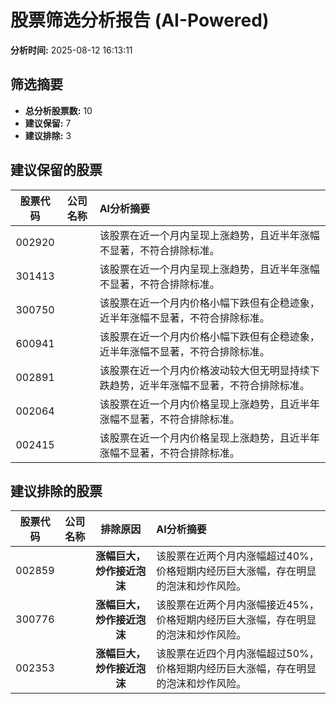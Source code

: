# 股票筛选分析报告 (AI-Powered)

**分析时间:** 2025-08-12 16:13:11

## 筛选摘要

- **总分析股票数:** 10
- **建议保留:** 7
- **建议排除:** 3

## 建议保留的股票

| 股票代码 | 公司名称 | AI分析摘要 |
|:---:|:---:|:---|
| 002920 |  | 该股票在近一个月内呈现上涨趋势，且近半年涨幅不显著，不符合排除标准。 |
| 301413 |  | 该股票在近一个月内呈现上涨趋势，且近半年涨幅不显著，不符合排除标准。 |
| 300750 |  | 该股票在近一个月内价格小幅下跌但有企稳迹象，近半年涨幅不显著，不符合排除标准。 |
| 600941 |  | 该股票在近一个月内价格小幅下跌但有企稳迹象，近半年涨幅不显著，不符合排除标准。 |
| 002891 |  | 该股票在近一个月内价格波动较大但无明显持续下跌趋势，近半年涨幅不显著，不符合排除标准。 |
| 002064 |  | 该股票在近一个月内价格呈现上涨趋势，且近半年涨幅不显著，不符合排除标准。 |
| 002415 |  | 该股票在近一个月内价格呈现上涨趋势，且近半年涨幅不显著，不符合排除标准。 |

## 建议排除的股票

| 股票代码 | 公司名称 | 排除原因 | AI分析摘要 |
|:---:|:---:|:---:|:---|
| 002859 |  | **涨幅巨大，炒作接近泡沫** | 该股票在近两个月内涨幅超过40%，价格短期内经历巨大涨幅，存在明显的泡沫和炒作风险。 |
| 300776 |  | **涨幅巨大，炒作接近泡沫** | 该股票在近两个月内涨幅接近45%，价格短期内经历巨大涨幅，存在明显的泡沫和炒作风险。 |
| 002353 |  | **涨幅巨大，炒作接近泡沫** | 该股票在近四个月内涨幅超过50%，价格短期内经历巨大涨幅，存在明显的泡沫和炒作风险。 |
